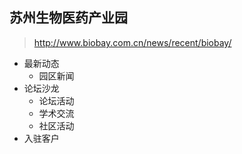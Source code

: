 ## 苏州生物医药产业园

> http://www.biobay.com.cn/news/recent/biobay/

* 最新动态
    * 园区新闻
* 论坛沙龙
    * 论坛活动
    * 学术交流
    * 社区活动
* 入驻客户